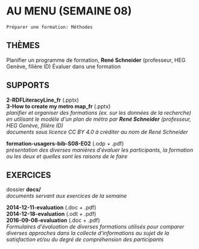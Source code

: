 # AU MENU (SEMAINE 08)

`Préparer une formation: Méthodes`

## THÈMES
Planifier un programme de formation, **René Schneider** (professeur, HEG Genève, filière ID)
Évaluer dans une formation

## SUPPORTS
**2-RDFLiteracyLine_fr** (.pptx)   
**3-How to create my metro map_fr** (.pptx)   
*planifier et organiser des formations (ex. sur les données de la recherche) en utilisant le modèle d'un plan de métro par **René Schneider** (professeur, HEG Genève, filière ID)*   
*documents sous licence CC BY 4.0 à créditer au nom de René Schneider*   

**formation-usagers-bib-S08-E02** (.odp + .pdf)   
*présentation des diverses manières d'évaluer les participants, la formation ou les deux et quelles sont les raisons de le faire*   


## EXERCICES
dossier **docs/**   
*documents servant aux exercices de la semaine*

**2014-12-11-evaluation** (.doc + .pdf)   
**2014-12-18-evaluation** (.odt + .pdf)   
**2016-09-08-evaluation** (.doc + .pdf)   
*Formulaires d'évaluation de diverses formations utilisés pour comparer diverses approches dans la collecte d'informations au sujet de la satisfaction et/ou du degré de compréhension des participants*
